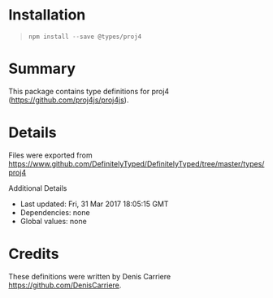 # Installation
> `npm install --save @types/proj4`

# Summary
This package contains type definitions for proj4 (https://github.com/proj4js/proj4js).

# Details
Files were exported from https://www.github.com/DefinitelyTyped/DefinitelyTyped/tree/master/types/proj4

Additional Details
 * Last updated: Fri, 31 Mar 2017 18:05:15 GMT
 * Dependencies: none
 * Global values: none

# Credits
These definitions were written by Denis Carriere <https://github.com/DenisCarriere>.
